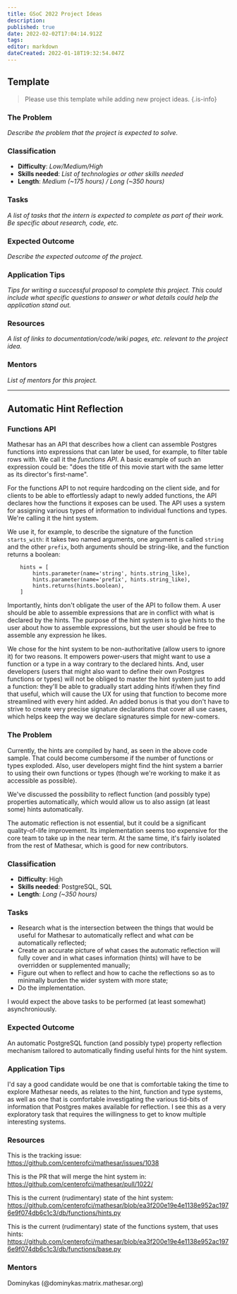 ```yaml
---
title: GSoC 2022 Project Ideas
description: 
published: true
date: 2022-02-02T17:04:14.912Z
tags: 
editor: markdown
dateCreated: 2022-01-18T19:32:54.047Z
---
```


## Template

> Please use this template while adding new project ideas.
{.is-info}

### The Problem
*Describe the problem that the project is expected to solve.*

### Classification
- **Difficulty**: *Low/Medium/High*
- **Skills needed**: *List of technologies or other skills needed*
- **Length**: *Medium (~175 hours) / Long (~350 hours)*

### Tasks
*A list of tasks that the intern is expected to complete as part of their work. Be specific about research, code, etc.*

### Expected Outcome
*Describe the expected outcome of the project.*

### Application Tips
*Tips for writing a successful proposal to complete this project. This could include what specific questions to answer or what details could help the application stand out.*

### Resources
*A list of links to documentation/code/wiki pages, etc. relevant to the project idea.*

### Mentors
*List of mentors for this project.*

-----------

## Automatic Hint Reflection


### Functions API

Mathesar has an API that describes how a client can assemble Postgres functions into expressions that can later be used, for example, to filter table rows with. We call it the *functions API*. A basic example of such an expression could be: "does the title of this movie start with the same letter as its director's first-name".

For the functions API to not require hardcoding on the client side, and for clients to be able to effortlessly adapt to newly added functions, the API declares how the functions it exposes can be used. The API uses a system for assigning various types of information to individual functions and types. We're calling it the hint system.

We use it, for example, to describe the signature of the function `starts_with`: it takes two named arguments, one argument is called `string` and the other `prefix`, both arguments should be string-like, and the function returns a boolean:

```
    hints = [
        hints.parameter(name='string', hints.string_like),
        hints.parameter(name='prefix', hints.string_like),
        hints.returns(hints.boolean),
    ]
```

Importantly, hints don't obligate the user of the API to follow them. A user should be able to assemble expressions that are in conflict with what is declared by the hints. The purpose of the hint system is to give hints to the user about how to assemble expressions, but the user should be free to assemble any expression he likes.

We chose for the hint system to be non-authoritative (allow users to ignore it) for two reasons. It empowers power-users that might want to use a function or a type in a way contrary to the declared hints. And, user developers (users that might also want to define their own Postgres functions or types) will not be obliged to master the hint system just to add a function: they'll be able to gradually start adding hints if/when they find that useful, which will cause the UX for using that function to become more streamlined with every hint added. An added bonus is that you don't have to strive to create very precise signature declarations that cover all use cases, which helps keep the way we declare signatures simple for new-comers.

### The Problem

Currently, the hints are compiled by hand, as seen in the above code sample. That could become cumbersome if the number of functions or types exploded. Also, user developers might find the hint system a barrier to using their own functions or types (though we're working to make it as accessible as possible).

We've discussed the possibility to reflect function (and possibly type) properties automatically, which would allow us to also assign (at least some) hints automatically.

The automatic reflection is not essential, but it could be a significant quality-of-life improvement. Its implementation seems too expensive for the core team to take up in the near term. At the same time, it's fairly isolated from the rest of Mathesar, which is good for new contributors.

### Classification
- **Difficulty**: High
- **Skills needed**: PostgreSQL, SQL
- **Length**: *Long (~350 hours)*

### Tasks
- Research what is the intersection between the things that would be useful for Mathesar to automatically reflect and what *can* be automatically reflected;
- Create an accurate picture of what cases the automatic reflection will fully cover and in what cases information (hints) will have to be overridden or supplemented manually;
- Figure out when to reflect and how to cache the reflections so as to minimally burden the wider system with more state;
- Do the implementation.

I would expect the above tasks to be performed (at least somewhat) asynchroniously.

### Expected Outcome
An automatic PostgreSQL function (and possibly type) property reflection mechanism tailored to automatically finding useful hints for the hint system.

### Application Tips
I'd say a good candidate would be one that is comfortable taking the time to explore Mathesar needs, as relates to the hint, function and type systems, as well as one that is comfortable investigating the various tid-bits of information that Postgres makes available for reflection. I see this as a very exploratory task that requires the willingness to get to know multiple interesting systems.

### Resources
This is the tracking issue: https://github.com/centerofci/mathesar/issues/1038

This is the PR that will merge the hint system in: https://github.com/centerofci/mathesar/pull/1022/

This is the current (rudimentary) state of the hint system: https://github.com/centerofci/mathesar/blob/ea3f200e19e4e1138e952ac1976e9f074db6c1c3/db/functions/hints.py

This is the current (rudimentary) state of the functions system, that uses hints: https://github.com/centerofci/mathesar/blob/ea3f200e19e4e1138e952ac1976e9f074db6c1c3/db/functions/base.py

### Mentors
Dominykas (@dominykas:matrix.mathesar.org)